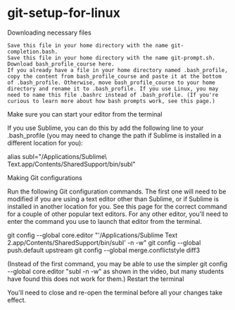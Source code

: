 # git-setup-for-linux

Downloading necessary files

    Save this file in your home directory with the name git-completion.bash.
    Save this file in your home directory with the name git-prompt.sh.
    Download bash_profile_course here.
    If you already have a file in your home directory named .bash_profile, copy the content from bash_profile_course and paste it at the bottom of .bash_profile. Otherwise, move bash_profile_course to your home directory and rename it to .bash_profile. If you use Linux, you may need to name this file .bashrc instead of .bash_profile. (If you're curious to learn more about how bash prompts work, see this page.)

Make sure you can start your editor from the terminal

If you use Sublime, you can do this by add the following line to your .bash_profile (you may need to change the path if Sublime is installed in a different location for you):

alias subl="/Applications/Sublime\ Text.app/Contents/SharedSupport/bin/subl"

Making Git configurations

Run the following Git configuration commands. The first one will need to be modified if you are using a text editor other than Sublime, or if Sublime is installed in another location for you. See this page for the correct command for a couple of other popular text editors. For any other editor, you'll need to enter the command you use to launch that editor from the terminal.

git config --global core.editor "'/Applications/Sublime Text 2.app/Contents/SharedSupport/bin/subl' -n -w"
git config --global push.default upstream
git config --global merge.conflictstyle diff3

(Instead of the first command, you may be able to use the simpler git config --global core.editor "subl -n -w" as shown in the video, but many students have found this does not work for them.)
Restart the terminal

You'll need to close and re-open the terminal before all your changes take effect.
